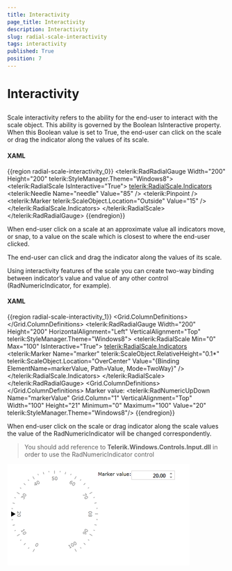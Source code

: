 ```yaml
---
title: Interactivity
page_title: Interactivity
description: Interactivity
slug: radial-scale-interactivity
tags: interactivity
published: True
position: 7
---
```


# Interactivity



## 

Scale interactivity refers to the ability for the end-user to interact with the scale object. This ability is governed by the Boolean IsInteractive property. When this Boolean value is set to True, the end-user can click on the scale or drag the indicator along the values of its scale.

#### __XAML__

{{region radial-scale-interactivity_0}}
	<telerik:RadRadialGauge Width="200" Height="200" telerik:StyleManager.Theme="Windows8">
	        <telerik:RadialScale IsInteractive="True">
	        <telerik:RadialScale.Indicators>
	            <telerik:Needle Name="needle" Value="85" />
	            <telerik:Pinpoint />
	            <telerik:Marker telerik:ScaleObject.Location="Outside"
	                            Value="15" />
	        </telerik:RadialScale.Indicators>
	    </telerik:RadialScale>
	</telerik:RadRadialGauge>
	{{endregion}}



When end-user click on a scale at an approximate value all indicators move, or snap, to a value on the scale which is closest to where the end-user clicked.

The end-user can click and drag the indicator along the values of its scale.

Using interactivity features of the scale you can create two-way binding between indicator’s value and value of any other control (RadNumericIndicator, for example).

#### __XAML__

{{region radial-scale-interactivity_1}}
	<Grid Margin="20">
	    <Grid.ColumnDefinitions>
	        <ColumnDefinition Width="Auto" />
	        <ColumnDefinition Width="Auto" />
	    </Grid.ColumnDefinitions>
	    <telerik:RadRadialGauge Width="200" Height="200"
	                            HorizontalAlignment="Left"
	                            VerticalAlignment="Top"
	                            telerik:StyleManager.Theme="Windows8">
	        <telerik:RadialScale Min="0" Max="100" IsInteractive="True">
	            <telerik:RadialScale.Indicators>
	                <telerik:Marker Name="marker"
	                                telerik:ScaleObject.RelativeHeight="0.1*"
	                                telerik:ScaleObject.Location="OverCenter"
	                                Value="{Binding ElementName=markerValue, Path=Value, Mode=TwoWay}"  />
	            </telerik:RadialScale.Indicators>
	        </telerik:RadialScale>
	    </telerik:RadRadialGauge>
	    <Grid Grid.Column="1">
	        <Grid.ColumnDefinitions>
	            <ColumnDefinition Width="Auto" />
	            <ColumnDefinition Width="Auto" />
	        </Grid.ColumnDefinitions>
	        <TextBlock>Marker value:</TextBlock>
	        <telerik:RadNumericUpDown Name="markerValue"
	                                    Grid.Column="1"
	                                    VerticalAlignment="Top"
	                                    Width="100"
	                                    Height="21"
	                                    Minimum="0"
	                                    Maximum="100"
	                                    Value="20"
	                                    telerik:StyleManager.Theme="Windows8"/>
	    </Grid>
	</Grid>
	{{endregion}}



When end-user click on the scale or drag indicator along the scale values the value of the RadNumericIndicator will be changed correspondently.

>You should add reference to __Telerik.Windows.Controls.Input.dll__ in order to use the RadNumericIndicator control

![](images/RadialGaugeInteractiveClickBinding.PNG)
